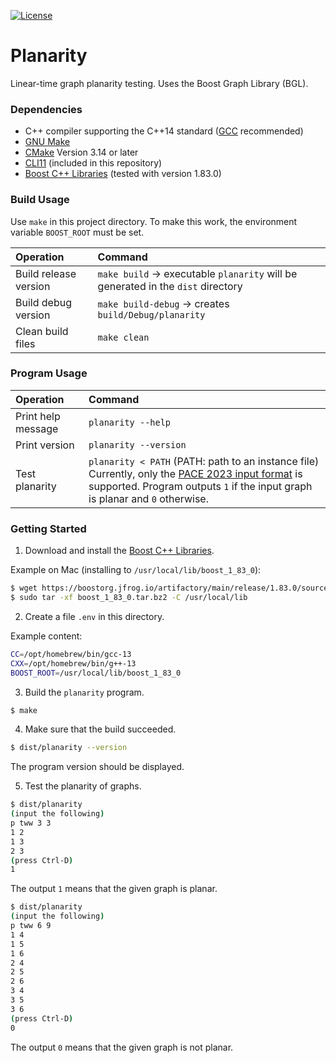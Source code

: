[![License](https://img.shields.io/badge/license-Apache%202.0-blue.svg)](http://choosealicense.com/licenses/apache-2.0/)

# Planarity

Linear-time graph planarity testing. Uses the Boost Graph Library (BGL).

### Dependencies

- C++ compiler supporting the C++14 standard ([GCC](https://gcc.gnu.org/) recommended)
- [GNU Make](https://www.gnu.org/software/make/)
- [CMake](https://cmake.org/) Version 3.14 or later
- [CLI11](https://github.com/CLIUtils/CLI11) (included in this repository)
- [Boost C++ Libraries](https://www.boost.org/) (tested with version 1.83.0)

### Build Usage

Use `make` in this project directory. To make this work, the environment variable `BOOST_ROOT` must be set.

| Operation | Command |
|:---|:---|
|Build release version | `make build` $\to$ executable `planarity` will be generated in the `dist` directory|
|Build debug version | `make build-debug` $\to$ creates `build/Debug/planarity`|
|Clean build files | `make clean` |

### Program Usage

| Operation | Command |
|:---|:---|
|Print help message | `planarity --help`|
|Print version | `planarity --version`|
|Test planarity | `planarity < PATH` (PATH: path to an instance file)<br>Currently, only the [PACE 2023 input format](https://pacechallenge.org/2023/io/) is supported. Program outputs `1` if the input graph is planar and `0` otherwise.|

### Getting Started

1. Download and install the [Boost C++ Libraries](https://www.boost.org/).

Example on Mac (installing to `/usr/local/lib/boost_1_83_0`):

```bash
$ wget https://boostorg.jfrog.io/artifactory/main/release/1.83.0/source/boost_1_83_0.tar.bz2
$ sudo tar -xf boost_1_83_0.tar.bz2 -C /usr/local/lib
```

2. Create a file `.env` in this directory.

Example content:

```bash
CC=/opt/homebrew/bin/gcc-13
CXX=/opt/homebrew/bin/g++-13
BOOST_ROOT=/usr/local/lib/boost_1_83_0
```

3. Build the `planarity` program.

```bash
$ make
```

4. Make sure that the build succeeded.

```bash
$ dist/planarity --version
```

The program version should be displayed.

5. Test the planarity of graphs.

```bash
$ dist/planarity
(input the following)
p tww 3 3
1 2
1 3
2 3
(press Ctrl-D)
1
```

The output `1` means that the given graph is planar.

```bash
$ dist/planarity
(input the following)
p tww 6 9
1 4
1 5
1 6
2 4
2 5
2 6
3 4
3 5
3 6
(press Ctrl-D)
0
```

The output `0` means that the given graph is not planar.
